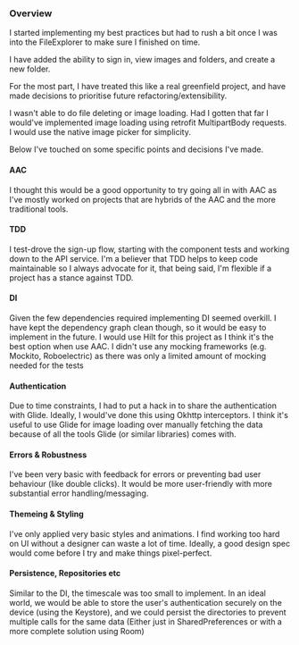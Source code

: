 ### Overview
I started implementing my best practices but had to rush a bit once I was into the FileExplorer to make sure I finished on time.

I have added the ability to sign in, view images and folders, and create a new folder.

For the most part, I have treated this like a real greenfield project, and have made decisions to prioritise future refactoring/extensibility.

I wasn't able to do file deleting or image loading. Had I gotten that far I would've implemented image loading using retrofit MultipartBody requests. I would use the native image picker for simplicity.

Below I've touched on some specific points and decisions I've made.

#### AAC
I thought this would be a good opportunity to try going all in with AAC as I've mostly worked on projects that are hybrids of the AAC and the more traditional tools.

#### TDD
I test-drove the sign-up flow, starting with the component tests and working down to the API service. I'm a believer that TDD helps to keep code maintainable so I always advocate for it, that being said, I'm flexible if a project has a stance against TDD.

#### DI
Given the few dependencies required implementing DI seemed overkill. I have kept the dependency graph clean though, so it would be easy to implement in the future. I would use Hilt for this project as I think it's the best option when use AAC. I didn't use any mocking frameworks (e.g. Mockito, Roboelectric) as there was only a limited amount of mocking needed for the tests

#### Authentication
Due to time constraints, I had to put a hack in to share the authentication with Glide. Ideally, I would've done this using Okhttp interceptors. I think it's useful to use Glide for image loading over manually fetching the data because of all the tools Glide (or similar libraries) comes with.

#### Errors & Robustness
I've been very basic with feedback for errors or preventing bad user behaviour (like double clicks). It would be more user-friendly with more substantial error handling/messaging.

#### Themeing & Styling
I've only applied very basic styles and animations. I find working too hard on UI without a designer can waste a lot of time. Ideally, a good design spec would come before I try and make things pixel-perfect.

#### Persistence, Repositories etc
Similar to the DI, the timescale was too small to implement. In an ideal world, we would be able to store the user's authentication securely on the device (using the Keystore), and we could persist the directories to prevent multiple calls for the same data (Either just in SharedPreferences or with a more complete solution using Room)
